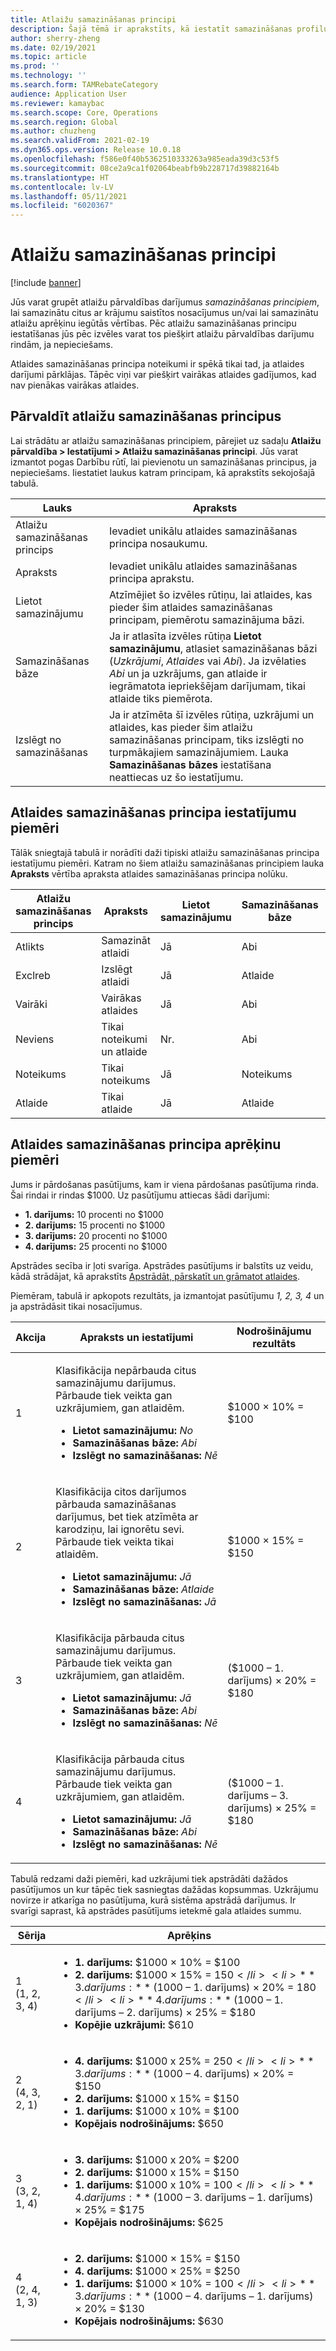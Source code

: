 ```yaml
---
title: Atlaižu samazināšanas principi
description: Šajā tēmā ir aprakstīts, kā iestatīt samazināšanas profilus. Samazināšanas principi kontrolē darbību, ja uz vienu krājumu vai darījumu attiecas vairākas atlaides.
author: sherry-zheng
ms.date: 02/19/2021
ms.topic: article
ms.prod: ''
ms.technology: ''
ms.search.form: TAMRebateCategory
audience: Application User
ms.reviewer: kamaybac
ms.search.scope: Core, Operations
ms.search.region: Global
ms.author: chuzheng
ms.search.validFrom: 2021-02-19
ms.dyn365.ops.version: Release 10.0.18
ms.openlocfilehash: f586e0f40b5362510333263a985eada39d3c53f5
ms.sourcegitcommit: 08ce2a9ca1f02064beabfb9b228717d39882164b
ms.translationtype: HT
ms.contentlocale: lv-LV
ms.lasthandoff: 05/11/2021
ms.locfileid: "6020367"
---
```

# <a name="rebate-reduction-principles"></a>Atlaižu samazināšanas principi

[!include [banner](../includes/banner.md)]

Jūs varat grupēt atlaižu pārvaldības darījumus *samazināšanas principiem*, lai samazinātu citus ar krājumu saistītos nosacījumus un/vai lai samazinātu atlaižu aprēķinu iegūtās vērtības. Pēc atlaižu samazināšanas principu iestatīšanas jūs pēc izvēles varat tos piešķirt atlaižu pārvaldības darījumu rindām, ja nepieciešams.

Atlaides samazināšanas principa noteikumi ir spēkā tikai tad, ja atlaides darījumi pārklājas. Tāpēc viņi var piešķirt vairākas atlaides gadījumos, kad nav pienākas vairākas atlaides.

## <a name="manage-rebate-reduction-principles"></a>Pārvaldīt atlaižu samazināšanas principus

Lai strādātu ar atlaižu samazināšanas principiem, pārejiet uz sadaļu **Atlaižu pārvaldība \> Iestatījumi \> Atlaižu samazināšanas principi**. Jūs varat izmantot pogas Darbību rūtī, lai pievienotu un samazināšanas principus, ja nepieciešams. Iiestatiet laukus katram principam, kā aprakstīts sekojošajā tabulā.

| Lauks | Apraksts |
|---|---|
| Atlaižu samazināšanas princips | Ievadiet unikālu atlaides samazināšanas principa nosaukumu. |
| Apraksts | Ievadiet unikālu atlaides samazināšanas principa aprakstu. |
| Lietot samazinājumu | Atzīmējiet šo izvēles rūtiņu, lai atlaides, kas pieder šim atlaides samazināšanas principam, piemērotu samazinājuma bāzi. |
| Samazināšanas bāze | Ja ir atlasīta izvēles rūtiņa **Lietot samazinājumu**, atlasiet samazināšanas bāzi (*Uzkrājumi*, *Atlaides* vai *Abi*). Ja izvēlaties *Abi* un ja uzkrājums, gan atlaide ir iegrāmatota iepriekšējam darījumam, tikai atlaide tiks piemērota. |
| Izslēgt no samazināšanas | Ja ir atzīmēta šī izvēles rūtiņa, uzkrājumi un atlaides, kas pieder šim atlaižu samazināšanas principam, tiks izslēgti no turpmākajiem samazinājumiem. Lauka **Samazināšanas bāzes** iestatīšana neattiecas uz šo iestatījumu. |

## <a name="examples-of-rebate-reduction-principle-setups"></a>Atlaides samazināšanas principa iestatījumu piemēri

Tālāk sniegtajā tabulā ir norādīti daži tipiski atlaižu samazināšanas principa iestatījumu piemēri. Katram no šiem atlaižu samazināšanas principiem lauka **Apraksts** vērtība apraksta atlaides samazināšanas principa nolūku.

| Atlaižu samazināšanas princips | Apraksts | Lietot samazinājumu | Samazināšanas bāze | Izslēgt no samazināšanas |
|---|---|---|---|---|
| Atlikts | Samazināt atlaidi | Jā | Abi | Nē |
| Exclreb | Izslēgt atlaidi | Jā | Atlaide | Jā |
| Vairāki | Vairākas atlaides | Jā | Abi | Jā |
| Neviens | Tikai noteikumi un atlaide | Nr. | Abi | Jā |
| Noteikums | Tikai noteikums | Jā | Noteikums | Nr. |
| Atlaide | Tikai atlaide | Jā | Atlaide | Jā |

## <a name="examples-of-rebate-reduction-principle-calculations"></a>Atlaides samazināšanas principa aprēķinu piemēri

Jums ir pārdošanas pasūtījums, kam ir viena pārdošanas pasūtījuma rinda. Šai rindai ir rindas $1000. Uz pasūtījumu attiecas šādi darījumi:

- **1. darījums:** 10 procenti no $1000
- **2. darījums:** 15 procenti no $1000
- **3. darījums:** 20 procenti no $1000
- **4. darījums:** 25 procenti no $1000

Apstrādes secība ir ļoti svarīga. Apstrādes pasūtījums ir balstīts uz veidu, kādā strādājat, kā aprakstīts [Apstrādāt, pārskatīt un grāmatot atlaides](process-review-post.md).

Piemēram, tabulā ir apkopots rezultāts, ja izmantojat pasūtījumu *1, 2, 3, 4* un ja apstrādāsit tikai nosacījumus.

| Akcija | Apraksts un iestatījumi | Nodrošinājumu rezultāts |
|---|---|---|
| 1 | <p>Klasifikācija nepārbauda citus samazinājumu darījumus. Pārbaude tiek veikta gan uzkrājumiem, gan atlaidēm.</p><ul><li>**Lietot samazinājumu:** *No*</li><li>**Samazināšanas bāze:** *Abi*</li><li>**Izslēgt no samazināšanas:** *Nē*</li></ul> | $1000 × 10% = $100 |
| 2 | <p>Klasifikācija citos darījumos pārbauda samazināšanas darījumus, bet tiek atzīmēta ar karodziņu, lai ignorētu sevi. Pārbaude tiek veikta tikai atlaidēm.</p><ul><li>**Lietot samazinājumu:** *Jā*</li><li>**Samazināšanas bāze:** *Atlaide*</li><li>**Izslēgt no samazināšanas:** *Jā*</li></ul> | $1000 × 15% = $150 |
| 3 | <p>Klasifikācija pārbauda citus samazinājumu darījumus. Pārbaude tiek veikta gan uzkrājumiem, gan atlaidēm.</p><ul><li>**Lietot samazinājumu:** *Jā*</li><li>**Samazināšanas bāze:** *Abi*</li><li>**Izslēgt no samazināšanas:** *Nē*</li></ul> | ($1000 – 1. darījums) × 20% = $180 |
| 4 | <p>Klasifikācija pārbauda citus samazinājumu darījumus. Pārbaude tiek veikta gan uzkrājumiem, gan atlaidēm.</p><ul><li>**Lietot samazinājumu:** *Jā*</li><li>**Samazināšanas bāze:** *Abi*</li><li>**Izslēgt no samazināšanas:** *Nē*</li></ul> | ($1000 – 1. darījums – 3. darījums) × 25% = $180 |

Tabulā redzami daži piemēri, kad uzkrājumi tiek apstrādāti dažādos pasūtījumos un kur tāpēc tiek sasniegtas dažādas kopsummas. Uzkrājumu novirze ir atkarīga no pasūtījuma, kurā sistēma apstrādā darījumus. Ir svarīgi saprast, kā apstrādes pasūtījums ietekmē gala atlaides summu.

| Sērija | Aprēķins |
|---|---|
| 1<br>(1, 2, 3, 4) | <ul><li>**1. darījums:** $1000 × 10% = $100</li><li>**2. darījums:** $1000 × 15% = $150</li><li>**3. darījums:** ($1000 – 1. darījums) × 20% = $180</li><li>**4. darījums:** ($1000 – 1. darījums – 2. darījums) × 25% = $180</li><li>**Kopējie uzkrājumi:** $610</li></ul> |
| 2<br>(4, 3, 2, 1) | <ul><li>**4. darījums:** $1000 x 25% = $250</li><li>**3. darījums:** ($1000 – 4. darījums) × 20% = $150</li><li>**2. darījums:** $1000 x 15% = $150</li><li>**1. darījums:** $1000 x 10% = $100</li><li>**Kopējais nodrošinājums:** $650</li></ul> |
| 3<br>(3, 2, 1, 4) | <ul><li>**3. darījums:** $1000 x 20% = $200</li><li>**2. darījums:** $1000 x 15% = $150</li><li>**1. darījums:** $1000 x 10% = $100</li><li>**4. darījums:** ($1000 – 3. darījums – 1. darījums) × 25% = $175</li><li>**Kopējais nodrošinājums:** $625</li></ul> |
| 4<br>(2, 4, 1, 3) | <ul><li>**2. darījums:** $1000 × 15% = $150</li><li>**4. darījums:** $1000 × 25% = $250</li><li>**1. darījums:** $1000 × 10% = $100</li><li>**3. darījums:** ($1000 – 4. darījums – 1. darījums) × 20% = $130</li><li>**Kopējais nodrošinājums:** $630</li></ul> |
